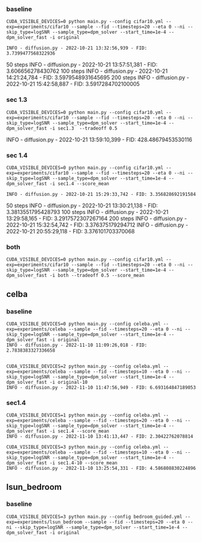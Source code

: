 ### baseline 
```
CUDA_VISIBLE_DEVICES=0 python main.py --config cifar10.yml --exp=experiments/cifar10 --sample --fid --timesteps=20 --eta 0 --ni --skip_type=logSNR --sample_type=dpm_solver --start_time=1e-4 --dpm_solver_fast -i original
```
    INFO - diffusion.py - 2022-10-21 13:32:56,939 - FID: 3.7399477568322936
50 steps
    INFO - diffusion.py - 2022-10-21 13:57:51,381 - FID: 3.606656278430762
100 steps
    INFO - diffusion.py - 2022-10-21 14:21:24,784 - FID: 3.5979548931645695
200 steps
    INFO - diffusion.py - 2022-10-21 15:42:58,887 - FID: 3.5917284702100005

### sec 1.3
```
CUDA_VISIBLE_DEVICES=0 python main.py --config cifar10.yml --exp=experiments/cifar10 --sample --fid --timesteps=20 --eta 0 --ni --skip_type=logSNR --sample_type=dpm_solver --start_time=1e-4 --dpm_solver_fast -i sec1.3  --tradeoff 0.5
```
INFO - diffusion.py - 2022-10-21 13:59:10,399 - FID: 428.48679453530116

### sec 1.4
```
CUDA_VISIBLE_DEVICES=0 python main.py --config cifar10.yml --exp=experiments/cifar10 --sample --fid --timesteps=20 --eta 0 --ni --skip_type=logSNR --sample_type=dpm_solver --start_time=1e-4 --dpm_solver_fast -i sec1.4 --score_mean 
```
    INFO - diffusion.py - 2022-10-21 15:29:33,742 - FID: 3.356828692191584
50 steps
    INFO - diffusion.py - 2022-10-21 13:30:21,138 - FID: 3.3813551795428793
100 steps
    INFO - diffusion.py - 2022-10-21 13:29:58,165 - FID: 3.2917572307267164
200 steps
    INFO - diffusion.py - 2022-10-21 15:32:54,742 - FID: 3.376375179294712
    INFO - diffusion.py - 2022-10-21 20:55:29,118 - FID: 3.376101703370068

### both
```
CUDA_VISIBLE_DEVICES=0 python main.py --config cifar10.yml --exp=experiments/cifar10 --sample --fid --timesteps=20 --eta 0 --ni --skip_type=logSNR --sample_type=dpm_solver --start_time=1e-4 --dpm_solver_fast -i both --tradeoff 0.5 --score_mean
```



## celba

### baseline
```
CUDA_VISIBLE_DEVICES=0 python main.py --config celeba.yml --exp=experiments/celeba --sample --fid --timesteps=20 --eta 0 --ni --skip_type=logSNR --sample_type=dpm_solver --start_time=1e-4 --dpm_solver_fast -i original
INFO - diffusion.py - 2022-11-10 11:09:26,018 - FID: 2.7838383327336658


CUDA_VISIBLE_DEVICES=2 python main.py --config celeba.yml --exp=experiments/celeba --sample --fid --timesteps=10 --eta 0 --ni --skip_type=logSNR --sample_type=dpm_solver --start_time=1e-4 --dpm_solver_fast -i original-10
INFO - diffusion.py - 2022-11-10 11:47:56,949 - FID: 6.693164847189053
```

### sec1.4
```
CUDA_VISIBLE_DEVICES=1 python main.py --config celeba.yml --exp=experiments/celeba --sample --fid --timesteps=20 --eta 0 --ni --skip_type=logSNR --sample_type=dpm_solver --start_time=1e-4 --dpm_solver_fast -i sec1.4 --score_mean 
INFO - diffusion.py - 2022-11-10 13:41:13,447 - FID: 2.30422762078814

CUDA_VISIBLE_DEVICES=3 python main.py --config celeba.yml --exp=experiments/celeba --sample --fid --timesteps=10 --eta 0 --ni --skip_type=logSNR --sample_type=dpm_solver --start_time=1e-4 --dpm_solver_fast -i sec1.4-10 --score_mean 
INFO - diffusion.py - 2022-11-10 13:25:54,331 - FID: 4.586808830224896
```



## lsun_bedroom

### baseline
```
CUDA_VISIBLE_DEVICES=3 python main.py --config bedroom_guided.yml --exp=experiments/lsun_bedroom --sample --fid --timesteps=20 --eta 0 --ni --skip_type=logSNR --sample_type=dpm_solver --start_time=1e-4 --dpm_solver_fast -i original
```
